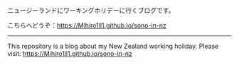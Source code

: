 ニュージーランドにワーキングホリデーに行くブログです。

こちらへどうぞ：https://Mihiro1ll1.github.io/sono-in-nz

---

This repository is a blog about my New Zealand working holiday.
Please visit: https://Mihiro1ll1.github.io/sono-in-nz
